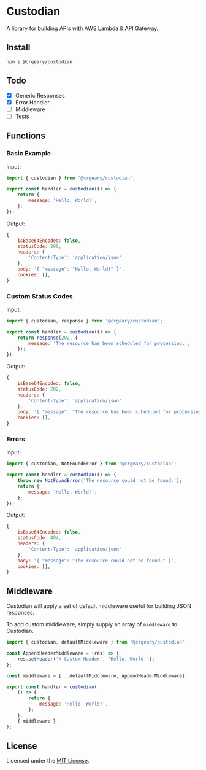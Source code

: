 # Custodian

A library for building APIs with AWS Lambda & API Gateway.

## Install

```
npm i @crgeary/custodian
```

## Todo

-   [x] Generic Responses
-   [x] Error Handler
-   [ ] Middleware
-   [ ] Tests

## Functions

### Basic Example

Input:

```js
import { custodian } from '@crgeary/custodian';

export const handler = custodian(() => {
    return {
        message: 'Hello, World!',
    };
});
```

Output:

```js
{
    isBase64Encoded: false,
    statusCode: 200,
    headers: {
        'Content-Type': 'application/json'
    },
    body: '{ "message": "Hello, World!" }',
    cookies: [],
}
```

### Custom Status Codes

Input:

```js
import { custodian, response } from '@crgeary/custodian';

export const handler = custodian(() => {
    return response(202, {
        message: 'The resource has been scheduled for processing.',
    });
});
```

Output:

```js
{
    isBase64Encoded: false,
    statusCode: 202,
    headers: {
        'Content-Type': 'application/json'
    },
    body: '{ "message": "The resource has been scheduled for processing." }',
    cookies: [],
}
```

### Errors

Input:

```js
import { custodian, NotFoundError } from '@crgeary/custodian';

export const handler = custodian(() => {
    throw new NotFoundError('The resource could not be found.');
    return {
        message: 'Hello, World!',
    };
});
```

Output:

```js
{
    isBase64Encoded: false,
    statusCode: 404,
    headers: {
        'Content-Type': 'application/json'
    },
    body: '{ "message": "The resource could not be found." }',
    cookies: [],
}
```

## Middleware

Custodian will apply a set of default middleware useful for building JSON responses.

To add custom middleware, simply supply an array of `middleware` to Custodian.

```js
import { custodian, defaultMiddleware } from '@crgeary/custodian';

const AppendHeaderMiddleware = (res) => {
    res.setHeader('X-Custom-Header', 'Hello, World!');
};

const middleware = [...defaultMiddleware, AppendHeaderMiddleware];

export const handler = custodian(
    () => {
        return {
            message: 'Hello, World!',
        };
    },
    { middleware }
);
```

## License

Licensed under the [MIT License](./LICENSE).

